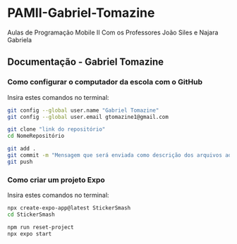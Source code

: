 # PAMII-Gabriel-Tomazine
Aulas de Programação Mobile II Com os Professores João Siles e Najara Gabriela


## Documentação - Gabriel Tomazine




### Como configurar o computador da escola com o GitHub

Insira estes comandos no terminal:

```bash
git config --global user.name "Gabriel Tomazine"
git config --global user.email gtomazine1@gmail.com

git clone "link do repositório"
cd NomeRepositório

git add .
git commit -m "Mensagem que será enviada como descrição dos arquivos adicionados/modificados"
git push
```


### Como criar um projeto Expo

Insira estes comandos no terminal:

```bash
npx create-expo-app@latest StickerSmash
cd StickerSmash

npm run reset-project
npx expo start
```
    